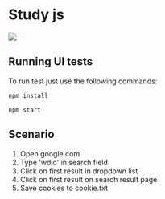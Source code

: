 # Study js

<img src="https://github.com/Forfeit76/wdio-js/workflows/e2e-tests/badge.svg?branch=main">

## Running UI tests

To run test just use the following commands:
```
npm install
```
```
npm start
```

## Scenario
1. Open google.com
1. Type 'wdio' in search field
1. Click on first result in dropdown list
1. Click on first result on search result page
1. Save cookies to cookie.txt

